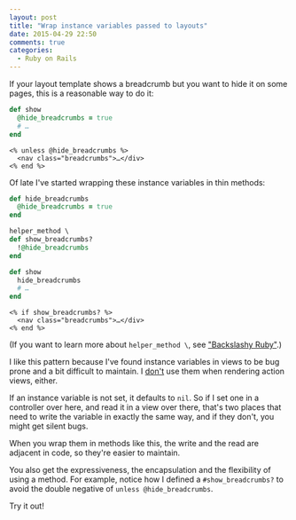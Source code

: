 ```yaml
---
layout: post
title: "Wrap instance variables passed to layouts"
date: 2015-04-29 22:50
comments: true
categories:
  - Ruby on Rails
---
```


If your layout template shows a breadcrumb but you want to hide it on some pages, this is a reasonable way to do it:

``` ruby my_controller.rb linenos:false
def show
  @hide_breadcrumbs = true
  # …
end
```

``` erb layout.html.erb linenos:false
<% unless @hide_breadcrumbs %>
  <nav class="breadcrumbs">…</div>
<% end %>
```

Of late I've started wrapping these instance variables in thin methods:

``` ruby application_controller.rb linenos:false
def hide_breadcrumbs
  @hide_breadcrumbs = true
end

helper_method \
def show_breadcrumbs?
  !@hide_breadcrumbs
end
```

``` ruby my_controller.rb linenos:false
def show
  hide_breadcrumbs
  # …
end
```

``` erb layout.html.erb linenos:false
<% if show_breadcrumbs? %>
  <nav class="breadcrumbs">…</div>
<% end %>
```

(If you want to learn more about `helper_method \`, see ["Backslashy Ruby"](/2015/01/backslashy-ruby/).)

I like this pattern because I've found instance variables in views to be bug prone and a bit difficult to maintain. I [don't](/2013/05/locals/) use them when rendering action views, either.

If an instance variable is not set, it defaults to `nil`. So if I set one in a controller over here, and read it in a view over there, that's two places that need to write the variable in exactly the same way, and if they don't, you might get silent bugs.

When you wrap them in methods like this, the write and the read are adjacent in code, so they're easier to maintain.

You also get the expressiveness, the encapsulation and the flexibility of using a method. For example, notice how I defined a `#show_breadcrumbs?` to avoid the double negative of `unless @hide_breadcrumbs`.

Try it out!
